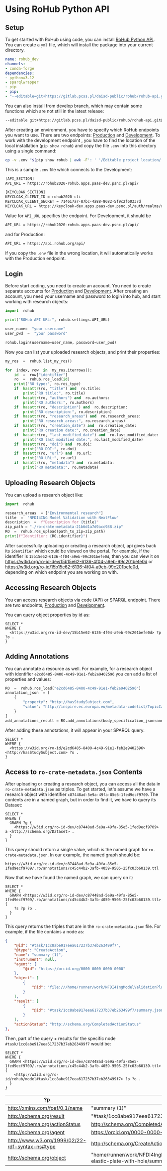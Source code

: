 
# Using RoHub Python API

## Setup
To get started with RoHub using code, you can install [RoHub Python API](https://gitlab.pcss.pl/daisd-public/rohub/rohub-api). You can create a `yml` file, which will install the package into your current directory. 
```yml
name: rohub_dev
channels:
- conda-forge
dependencies:
- python=3.12
- sparqlwrapper
- pip
- pip:
- "--editable=git+https://gitlab.pcss.pl/daisd-public/rohub/rohub-api.git#egg=rohub"
```
You can also install from develop branch, which may contain some functions which are not still in the latest release:

```bash
--editable git+https://gitlab.pcss.pl/daisd-public/rohub/rohub-api.git@develop#egg=rohub
```

After creating an environment, you have to specify which RoHub endpoints you want to use. There are two endpoints: [Production](https://www.rohub.org/) and [Development](https://rohub2020-rohub.apps.paas-dev.psnc.pl/).  To work with the development endpoint , you have to find the location of the local installation (`pip show rohub`) and copy the file `.env` into this directory using a single command:
```bash
cp -v .env "$(pip show rohub | awk -F': ' '/Editable project location/ {print $2}')/.env"
```
This is a sample `.env` file which connects to the Development:

```bash
[API_SECTION]
API_URL = https://rohub2020-rohub.apps.paas-dev.psnc.pl/api/

[KEYCLOAK_SECTION]
KEYCLOAK_CLIENT_ID = rohub2020-cli
KEYCLOAK_CLIENT_SECRET = 714617a7-87bc-4a88-8682-5f9c2f60337d
KEYCLOAK_URL = https://keycloak-dev.apps.paas-dev.psnc.pl/auth/realms/rohub/protocol/openid-connect/token
```
Value for `API_URL` specifies the endpoint. For Development, it should be 
```bash
API_URL = https://rohub2020-rohub.apps.paas-dev.psnc.pl/api/
```
and for Production:
```bash
API_URL = https://api.rohub.org/api/
```
If you copy the `.env` file in the wrong location, it will automatically works with the Production endpoint.

## Login
Before start coding, you need to create an account. You need to create separate accounts for  [Production](https://www.rohub.org/) and [Development](https://rohub2020-rohub.apps.paas-dev.psnc.pl/).  After creating an account, you need your username and password to login into hub, and start working with research objects:

```python
import  rohub

print("ROHub API URL:", rohub.settings.API_URL)

user_name=  "your username"
user_pwd  =  "your password"

rohub.login(username=user_name, password=user_pwd)
```

Now you can list your uploaded research objects, and print their properties:

```python
my_ros  =  rohub.list_my_ros()

for  index, row  in  my_ros.iterrows():
	id  =  row["identifier"]
	ro  =  rohub.ros_load(id)
	print("RO type:", ro.ros_type)
	if  hasattr(ro, "title") and  ro.title:
		print("RO title:", ro.title)
	if  hasattr(ro, "authors") and  ro.authors:
		print("RO authors:", ro.authors)
	if  hasattr(ro, "description") and  ro.description:
		print("RO description:", ro.description)
	if  hasattr(ro, "research_areas") and  ro.research_areas:
		print("RO research areas:", ro.research_areas)
	if  hasattr(ro, "creation_date") and  ro.creation_date:
		print("RO creation date:", ro.creation_date)
	if  hasattr(ro, "last_modified_date") and  ro.last_modified_date:
		print("RO last modified date:", ro.last_modified_date)
	if  hasattr(ro, "doi") and  ro.doi:
		print("RO DOI:", ro.doi)
	if  hasattr(ro, "url") and  ro.url:
		print("RO URL:", ro.url)
	if  hasattr(ro, "metadata") and  ro.metadata:
		print("RO metadata:", ro.metadata)
```

## Uploading Research Objects
You can upload a research object like:

```python
import  rohub

research_areas  = ["Environmental research"]
title  =  "NFDI4ING Model Validation with NextFlow"
description  =  f"Description for {title}"
zip_path = "./ro-crate-metadata-21b6d1a7d9acc988.zip"
RO  =  rohub.ros_upload(path_to_zip=zip_path)
print(f"Identifier: {RO.identifier}")
```

After successfully uploading or creating a research object, api gives back its `identifier` which could be viewed on the portal. For example, if the identifier is `15b15e62-6136-4f04-a9eb-99c201befe0d`, then you can view it on https://w3id.org/ro-id-dev/15b15e62-6136-4f04-a9eb-99c201befe0d or https://w3id.org/ro-id/15b15e62-6136-4f04-a9eb-99c201befe0d, depending on which endpoint you are working on with. 

## Accessing Research Objects

You can access research objects via code (API) or SPARQL endpoint. There are two endpoints, [Production](https://rohub2020-api-virtuoso-route-rohub2020.apps.paas.psnc.pl/sparql) and [Development](https://rohub2020-api-virtuoso-route-rohub.apps.paas-dev.psnc.pl/sparql/%22).

You can query object properties by id as:

```sparql
SELECT *
WHERE {
  <https://w3id.org/ro-id-dev/15b15e62-6136-4f04-a9eb-99c201befe0d> ?p ?o .
}
```

## Adding Annotations
You can annotate a resource as well. For example, for a research object with identifier `e2cd6485-8400-4c49-91e1-feb2e9402596`  you can add a list of properties and values:

```python
RO  =  rohub.ros_load("e2cd6485-8400-4c49-91e1-feb2e9402596")
annotation_json  = [
	{
		"property": "http://hasStudySubject.com",
		"value": "http://inspire.ec.europa.eu/metadata-codelist/TopicCategory/environment"
	}
]
add_annotations_result = RO.add_annotations(body_specification_json=annotation_json)
```
After adding these annotations, it will appear in your SPARQL query:
```sparql
SELECT *
WHERE {
  <https://w3id.org/ro-id/e2cd6485-8400-4c49-91e1-feb2e9402596> <http://hasStudySubject.com> ?o .
}
```

## Access to `ro-crate-metadata.json` Contents

After uploading or creating a research object, you can access all the data in `ro-crate-metadata.json` as triples. To get started, let's assume we have a research object with identifier `c87448ad-5e9a-49fa-85e5-1fed9ecf9709`. The contents are in a named graph, but in order to find it, we have to query its Dataset:
```sparql
SELECT *
WHERE {
  GRAPH ?g {
    <https://w3id.org/ro-id-dev/c87448ad-5e9a-49fa-85e5-1fed9ecf9709> a <http://schema.org/Dataset> .
  }
}
```
This query should return a single value, which is the named graph for `ro-crate-metadata.json`. In our example, the named graph should be:
```
https://w3id.org/ro-id-dev/c87448ad-5e9a-49fa-85e5-1fed9ecf9709/.ro/annotations/c45c44b2-3afb-4059-9505-25fc03b60139.ttl
```
Now that we have found the named graph, we can query on it:
```sparql
SELECT *
WHERE {
  GRAPH <https://w3id.org/ro-id-dev/c87448ad-5e9a-49fa-85e5-1fed9ecf9709/.ro/annotations/c45c44b2-3afb-4059-9505-25fc03b60139.ttl> {
    ?s ?p ?o .
  }
}
```
This query returns the triples that are in the `ro-crate-metadata.json` file. For example, if the file contains a node as:
```json
{
    "@id": "#task/1cc8abe917eea617237b37eb263499f7",
    "@type": "CreateAction",
    "name": "summary (1)",
    "instrument": null,
    "agent": {
        "@id": "https://orcid.org/0000-0000-0000-0000"
    },
    "object": [
        {
            "@id": "file:///home/runner/work/NFDI4IngModelValidationPlatform/NFDI4IngModelValidationPlatform/benchmarks/linear-elastic-plate-with-hole/summarise_results.py"
        }
    ],
    "result": [
        {
            "@id": "#task/1cc8abe917eea617237b37eb263499f7/summary.json"
        }
    ],
    "actionStatus": "http://schema.org/CompletedActionStatus"
},     
```
Then, part of the query + results for the specific node `#task/1cc8abe917eea617237b37eb263499f7` would be:

```sparql
SELECT *
WHERE {
  GRAPH <https://w3id.org/ro-id-dev/c87448ad-5e9a-49fa-85e5-1fed9ecf9709/.ro/annotations/c45c44b2-3afb-4059-9505-25fc03b60139.ttl> {
    <http://w3id.org/ro-id/rohub/model#task/1cc8abe917eea617237b37eb263499f7> ?p ?o .
  }
}
```

|    ?p    |    ?o    |
|----------|----------|
| http://xmlns.com/foaf/0.1/name     | "summary (1)"     |
| http://schema.org/result     | "#task/1cc8abe917eea617237b37eb263499f7/summary.json"     |
| http://schema.org/actionStatus     | http://schema.org/CompletedActionStatus     |
| http://schema.org/agent     | https://orcid.org/0000-0000-0000-0000     |
| http://www.w3.org/1999/02/22-rdf-syntax-ns#type    | http://schema.org/CreateAction    |
| http://schema.org/object     | "home/runner/work/NFDI4IngModelValidationPlatform/NFDI4IngModelValidationPlatform/benchmarks/linear-elastic-plate-with-hole/summarise_results.py"     |









